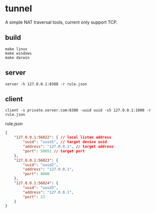 # tunnel

A simple NAT traversal tools, current only support TCP.

## build

```shell
make linux
make windows
make darwin
```

## server

```shell
server -h 127.0.0.1:8388 -r rule.json
```

## client

```shell
client -s private.server.com:8388 -uuid uuid -s5 127.0.0.1:1080 -r rule.json
```

rule.json

```json
{
    "127.0.0.1:56022": { // local listen address
        "uuid": "uuid1", // target device uuid
        "address": "127.0.0.1", // target address
        "port": 50051 // target port
    },
    "127.0.0.1:56023": {
        "uuid": "uuid2",
        "address": "127.0.0.1",
        "port": 8000
    },
    "127.0.0.1:56024": {
        "uuid": "uuid3",
        "address": "127.0.0.1",
        "port": 22
    }
}
```
